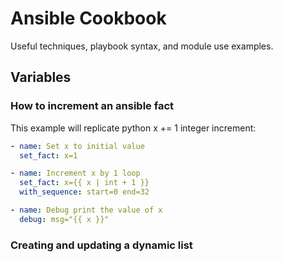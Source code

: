 # Ansible Cookbook
Useful techniques, playbook syntax, and module use examples.   


## Variables

### How to increment an ansible fact
This example will replicate python x += 1 integer increment:

```yaml
- name: Set x to initial value
  set_fact: x=1

- name: Increment x by 1 loop
  set_fact: x={{ x | int + 1 }}
  with_sequence: start=0 end=32

- name: Debug print the value of x
  debug: msg="{{ x }}"
```

### Creating and updating a dynamic list


